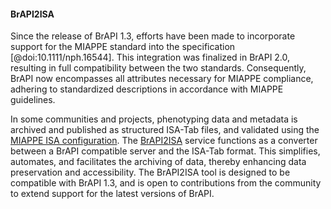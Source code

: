 #### BrAPI2ISA

<!-- Bert -->
Since the release of BrAPI 1.3, efforts have been made to incorporate support for the MIAPPE standard into the specification [@doi:10.1111/nph.16544]. This integration was finalized in BrAPI 2.0, resulting in full compatibility between the two standards. Consequently, BrAPI now encompasses all attributes necessary for MIAPPE compliance, adhering to standardized descriptions in accordance with MIAPPE guidelines. 

In some communities and projects, phenotyping data and metadata is archived and published as structured ISA-Tab files, and validated using the [MIAPPE ISA configuration](https://github.com/ELIXIR-Belgium/isatab-validation). The [BrAPI2ISA](https://github.com/elixir-europe/plant-brapi-to-isa) service functions as a converter between a BrAPI compatible server and the ISA-Tab format. This simplifies, automates, and facilitates the archiving of data, thereby enhancing data preservation and accessibility. The BrAPI2ISA tool is designed to be compatible with BrAPI 1.3, and is open to contributions from the community to extend support for the latest versions of BrAPI.
